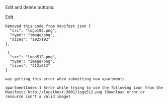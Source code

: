 Edit and delete buttons: 
<div className="edit-btn-container">
      <NavLink className="edtBtn" to={`/Apartment/${id}/Edit`}>
        <span>Edit</span>
      </NavLink>
    </div>
    <div className="dlt-btn-container">
      <ApartmentDelete id={id} />
    </div>


    Removed this code from manifest json {
      "src": "logo192.png",
      "type": "image/png",
      "sizes": "192x192"
    },

     {
      "src": "logo512.png",
      "type": "image/png",
      "sizes": "512x512"
    }

    was getting this error when submitting new apartments

    apartmentIndex:1 Error while trying to use the following icon from the Manifest: http://localhost:3001/logo512.png (Download error or resource isn't a valid image)